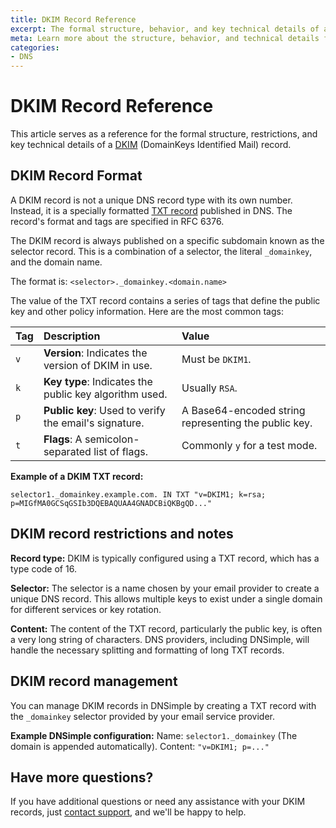 ```yaml
---
title: DKIM Record Reference
excerpt: The formal structure, behavior, and key technical details of a DKIM record.
meta: Learn more about the structure, behavior, and technical details for DKIM records.
categories:
- DNS
---
```


# DKIM Record Reference
This article serves as a reference for the formal structure, restrictions, and key technical details of a [DKIM](/articles/dkim-record/) (DomainKeys Identified Mail) record.

## DKIM Record Format
A DKIM record is not a unique DNS record type with its own number. Instead, it is a specially formatted [TXT record](/articles/txt-record/)  published in DNS. The record's format and tags are specified in RFC 6376.

The DKIM record is always published on a specific subdomain known as the selector record. This is a combination of a selector, the literal `_domainkey`, and the domain name.

The format is: `<selector>._domainkey.<domain.name>`

The value of the TXT record contains a series of tags that define the public key and other policy information. Here are the most common tags:

| Tag | Description | Value |
|:---|:---|:---|
| `v` | **Version**: Indicates the version of DKIM in use. | Must be `DKIM1`. |
| `k` | **Key type**: Indicates the public key algorithm used. | Usually `RSA`. |
| `p` | **Public key**: Used to verify the email's signature. | A Base64-encoded string representing the public key. |
| `t` | **Flags**: A semicolon-separated list of flags. | Commonly `y` for a test mode. |

**Example of a DKIM TXT record:**
```
selector1._domainkey.example.com. IN TXT "v=DKIM1; k=rsa; p=MIGfMA0GCSqGSIb3DQEBAQUAA4GNADCBiQKBgQD..."
```

## DKIM record restrictions and notes
**Record type:** DKIM is typically configured using a TXT record, which has a type code of 16. 

**Selector:** The selector is a name chosen by your email provider to create a unique DNS record. This allows multiple keys to exist under a single domain for different services or key rotation.

**Content:** The content of the TXT record, particularly the public key, is often a very long string of characters. DNS providers, including DNSimple, will handle the necessary splitting and formatting of long TXT records.

## DKIM record management
You can manage DKIM records in DNSimple by creating a TXT record with the `_domainkey` selector provided by your email service provider.

**Example DNSimple configuration:**
Name: `selector1._domainkey` (The domain is appended automatically).
Content: `"v=DKIM1; p=..."`

## Have more questions?
If you have additional questions or need any assistance with your DKIM records, just [contact support](https://dnsimple.com/feedback), and we'll be happy to help.
